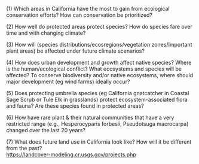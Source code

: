 (1) Which areas in California have the most to gain from ecological conservation efforts? How can conservation be prioritized?  

(2) How well do protected areas protect species? How do species fare over time and with changing climate?   

(3) How will (species distributions/ecosregions/vegetation zones/Important plant areas) be affected under future climate scenarios?  

(4) How does urban development and growth affect native species? Where is the human/ecological conflict? What ecosystems and species will be affected? To conserve biodiversity and/or native ecosystems, where should major development (eg wind farms) ideally occur?     

(5) Does protecting umbrella species (eg California gnatcatcher in Coastal Sage Scrub or Tule Elk in grasslands) protect ecosystem-associated flora and fauna? Are these species found in protected areas?    

(6) How have rare plant & their natural communities that have a very restricted range (e.g., Hesperocyparis forbesii, Pseudotsuga macrocarpa) changed over the last 20 years?   

(7) What does future land use in California look like? How will it be different from the past?  
https://landcover-modeling.cr.usgs.gov/projects.php
